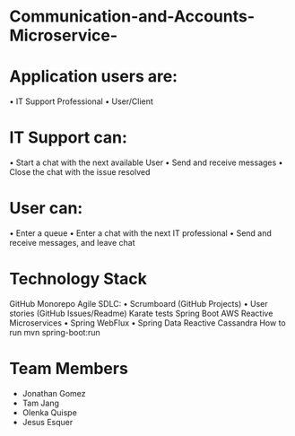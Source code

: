 # Communication-and-Accounts-Microservice-

# Application users are: 
•	IT Support Professional
•	User/Client
# IT Support can:
•	Start a chat with the next available User
•	Send and receive messages
•	Close the chat with the issue resolved
# User can:
•	Enter a queue
•	Enter a chat with the next IT professional
•	Send and receive messages, and leave chat

# Technology Stack
GitHub Monorepo
Agile SDLC:
•	Scrumboard (GitHub Projects)
•	User stories (GitHub Issues/Readme)
Karate tests
Spring Boot
AWS
Reactive Microservices
•	Spring WebFlux
•	Spring Data Reactive Cassandra
How to run
mvn spring-boot:run

# Team Members
* Jonathan Gomez
* Tam Jang
* Olenka Quispe
* Jesus Esquer







